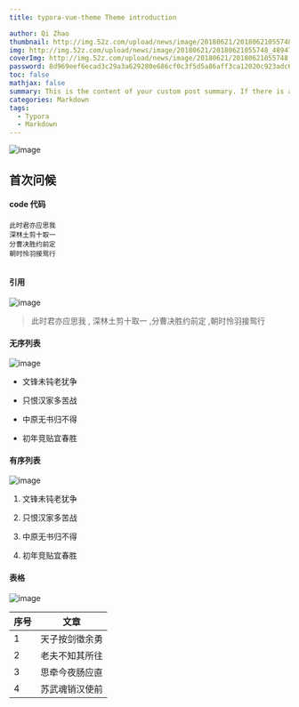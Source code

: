 ```yaml
---
title: typora-vue-theme Theme introduction

author: Qi Zhao
thumbnail: http://img.52z.com/upload/news/image/20180621/20180621055748_48947.jpg
img: http://img.52z.com/upload/news/image/20180621/20180621055748_48947.jpg
coverImg: http://img.52z.com/upload/news/image/20180621/20180621055748_48947.jpg
password: 8d969eef6ecad3c29a3a629280e686cf0c3f5d5a86aff3ca12020c923adc6c92
toc: false
mathjax: false
summary: This is the content of your custom post summary. If there is a value for this attribute, the post card summary will display the text, otherwise the program will automatically intercept part of the post content as a summary.
categories: Markdown
tags:
  - Typora
  - Markdown
---
```

<!-- ---
title: typora-vue-theme Theme introduction

author: Qi Zhao
thumbnail: http://pic144.nipic.com/file/20171030/20261224_123636695000_2.jpg 
img: http://pic144.nipic.com/file/20171030/20261224_123636695000_2.jpg 

coverImg: http://pic144.nipic.com/file/20171030/20261224_123636695000_2.jpg 
password: 8d969eef6ecad3c29a3a629280e686cf0c3f5d5a86aff3ca12020c923adc6c92
toc: false
mathjax: false
summary: This is the content of your custom post summary. If there is a value for this attribute, the post card summary will display the text, otherwise the program will automatically intercept part of the post content as a summary.
categories: Markdown
tags:
  - Typora
  - Markdown
--- -->

![image](http://img.52z.com/upload/news/image/20180621/20180621055748_48947.jpg)
## 首次问候
<!-- more -->
#### code 代码 

```
此时君亦应思我
深林土剪十取一
分曹决胜约前定
朝时怜羽接鸳行
 
```

#### 引用

![image](http://img4.imgtn.bdimg.com/it/u=1348631487,3145363397&fm=26&gp=0.jpg)
>  此时君亦应思我 , 深林土剪十取一 ,分曹决胜约前定 ,朝时怜羽接鸳行

#### 无序列表

![image](http://img2.imgtn.bdimg.com/it/u=1696441894,223923610&fm=26&gp=0.jpg)

- 文锋未钝老犹争

- 只恨汉家多苦战

- 中原无书归不得

- 初年竞贴宜春胜

#### 有序列表

![image](http://img0.imgtn.bdimg.com/it/u=2466575821,2087788191&fm=26&gp=0.jpg)

1. 文锋未钝老犹争

2. 只恨汉家多苦战

3. 中原无书归不得

4. 初年竞贴宜春胜


#### 表格

![image](http://img0.imgtn.bdimg.com/it/u=3960929628,3097818286&fm=26&gp=0.jpg)

序号  | 文章
---  |  ---
1    | 天子按剑徵余勇 
2    | 老夫不知其所往
3    | 思牵今夜肠应直
4    | 苏武魂销汉使前

